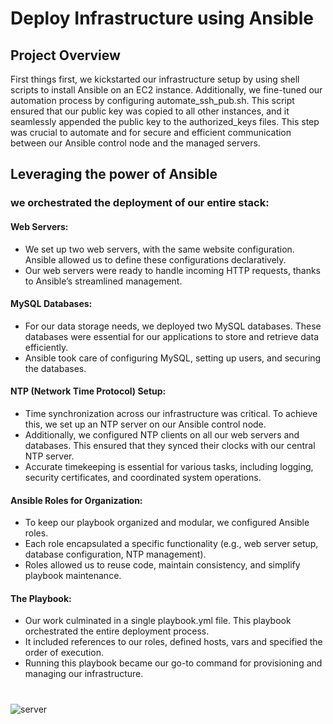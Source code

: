 # Deploy Infrastructure using Ansible
## Project Overview

First things first, we kickstarted our infrastructure setup by using shell scripts to install Ansible on an EC2 instance. Additionally, we fine-tuned our automation process by configuring automate_ssh_pub.sh. This script ensured that our public key was copied to all other instances, and it seamlessly appended the public key to the authorized_keys files. This step was crucial to automate and for secure and efficient communication between our Ansible control node and the managed servers.

## Leveraging the power of Ansible
### we orchestrated the deployment of our entire stack:
#### Web Servers:
* We set up two web servers, with the same website configuration. Ansible allowed us to define these configurations declaratively.
* Our web servers were ready to handle incoming HTTP requests, thanks to Ansible’s streamlined management.
#### MySQL Databases:
* For our data storage needs, we deployed two MySQL databases. These databases were essential for our applications to store and retrieve data efficiently.
* Ansible took care of configuring MySQL, setting up users, and securing the databases.
#### NTP (Network Time Protocol) Setup:
* Time synchronization across our infrastructure was critical. To achieve this, we set up an NTP server on our Ansible control node.
* Additionally, we configured NTP clients on all our web servers and databases. This ensured that they synced their clocks with our central NTP server.
* Accurate timekeeping is essential for various tasks, including logging, security certificates, and coordinated system operations.
#### Ansible Roles for Organization:
* To keep our playbook organized and modular, we configured Ansible roles.
* Each role encapsulated a specific functionality (e.g., web server setup, database configuration, NTP management).
* Roles allowed us to reuse code, maintain consistency, and simplify playbook maintenance.
#### The Playbook:
* Our work culminated in a single playbook.yml file. This playbook orchestrated the entire deployment process.
* It included references to our roles, defined hosts, vars and specified the order of execution.
* Running this playbook became our go-to command for provisioning and managing our infrastructure.
#
#

![server](https://github.com/MazenMoneim/Ansible-infrastructure/assets/135109542/135c6e7b-5527-4d67-922c-3d8c283ff34e)

